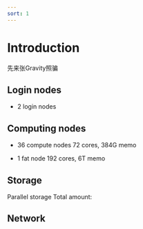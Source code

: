 ```yaml
---
sort: 1
---
```


# Introduction

先来张Gravity照骗

## Login nodes
- 2 login nodes

## Computing nodes
- 36 compute nodes
    72 cores, 384G memo
    
- 1 fat node
    192 cores, 6T memo

## Storage
Parallel storage
Total amount:

## Network




